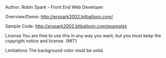 Author:
	Robin Spark - Front End Web Developer

Overview/Demo:
	http://erspark2002.bitballoon.com/

Sample Code:
	http://erspark2002.bitballoon.com/examples

License
	You are free to use this in any way you want, but you must keep the copyright notice and license. (MIT)

Limitations
	The background color must be solid.